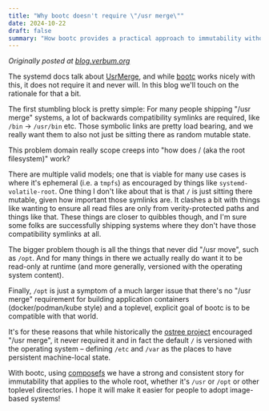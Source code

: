 ```yaml
---
title: "Why bootc doesn't require \"/usr merge\""
date: 2024-10-22
draft: false
summary: "How bootc provides a practical approach to immutability without requiring /usr merge"
---
```


*Originally posted at [blog.verbum.org](https://blog.verbum.org/2024/10/22/why-bootc-doesnt-require-usr-merge/)*

The systemd docs talk about [UsrMerge](https://systemd.io/THE_CASE_FOR_THE_USR_MERGE/), and while [bootc](https://github.com/containers/bootc) works nicely with this, it does not require it and never will. In this blog we'll touch on the rationale for that a bit.

The first stumbling block is pretty simple: For many people shipping "/usr merge" systems, a lot of backwards compatibility symlinks are required, like `/bin` → `/usr/bin` etc. Those symbolic links are pretty load bearing, and we really want them to also not just be sitting there as random mutable state.

This problem domain really scope creeps into "how does / (aka the root filesystem)" work?

There are multiple valid models; one that is viable for many use cases is where it's ephemeral (i.e. a `tmpfs`) as encouraged by things like `systemd-volatile-root`. One thing I don't like about that is that `/` is just sitting there mutable, given how important those symlinks are. It clashes a bit with things like wanting to ensure all read files are only from verity-protected paths and things like that. These things are closer to quibbles though, and I'm sure some folks are successfully shipping systems where they don't have those compatibility symlinks at all.

The bigger problem though is all the things that never did "/usr move", such as `/opt`. And for many things in there we actually really do want it to be read-only at runtime (and more generally, versioned with the operating system content).

Finally, `/opt` is just a symptom of a much larger issue that there's no "/usr merge" requirement for building application containers (docker/podman/kube style) and a toplevel, explicit goal of bootc is to be compatible with that world.

It's for these reasons that while historically the [ostree project](https://github.com/ostreedev/ostree/) encouraged "/usr merge", it never required it and in fact the default `/` is versioned with the operating system – defining `/etc` and `/var` as the places to have persistent machine-local state.

With bootc, using [composefs](https://github.com/containers/composefs) we have a strong and consistent story for immutability that applies to the whole root, whether it's `/usr` or `/opt` or other toplevel directories. I hope it will make it easier for people to adopt image-based systems!

